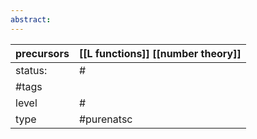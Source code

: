 ```yaml
---
abstract:
---
```


| precursors | [[L functions]] [[number theory]] |
| ---------- | --------------------------------- |
| status:    | #                                 |
| #tags      |                                   |
| level      | #                                 |
| type       | #purenatsc                        |
